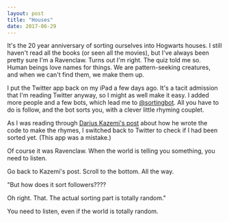 ```yaml
---
layout: post
title: "Houses"
date: 2017-06-29
---
```


It's the 20 year anniversary of sorting ourselves into Hogwarts houses. I still haven't read all the books (or seen all the movies), but I've always been pretty sure I'm a Ravenclaw. Turns out I'm right. The quiz told me so. Human beings love names for things. We are pattern-seeking creatures, and when we can't find them, we make them up.

I put the Twitter app back on my iPad a few days ago. It's a tacit admission that I'm reading Twitter anyway, so I might as well make it easy. I added more people and a few bots, which lead me to <a href="http://twitter.com/sortingbot">@sortingbot</a>. All you have to do is follow, and the bot sorts you, with a clever little rhyming couplet.

As I was reading through <a href="http://tinysubversions.com/notes/sorting-bot/">Darius Kazemi's post</a> about how he wrote the code to make the rhymes, I switched back to Twitter to check if I had been sorted yet. (This app was a mistake.)

Of course it was Ravenclaw. When the world is telling you something, you need to listen.

Go back to Kazemi's post. Scroll to the bottom. All the way.

"But how does it sort followers????

Oh right. That. The actual sorting part is totally random."

You need to listen, even if the world is totally random.
